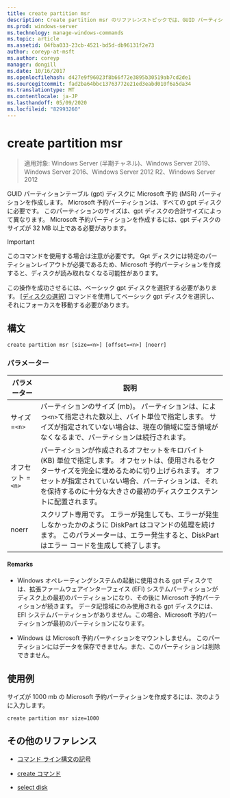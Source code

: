 ```yaml
---
title: create partition msr
description: Create partition msr のリファレンストピックでは、GUID パーティションテーブル (gpt) ディスクに Microsoft 予約 (MSR) パーティションを作成します。
ms.prod: windows-server
ms.technology: manage-windows-commands
ms.topic: article
ms.assetid: 04fba033-23cb-4521-bd5d-db96131f2e73
author: coreyp-at-msft
ms.author: coreyp
manager: dongill
ms.date: 10/16/2017
ms.openlocfilehash: d427e9f96023f8b66f72e3895b30519ab7cd2de1
ms.sourcegitcommit: fad2ba64bbc13763772e21ed3eabd010f6a5da34
ms.translationtype: MT
ms.contentlocale: ja-JP
ms.lasthandoff: 05/09/2020
ms.locfileid: "82993260"
---
```

# <a name="create-partition-msr"></a>create partition msr

> 適用対象: Windows Server (半期チャネル)、Windows Server 2019、Windows Server 2016、Windows Server 2012 R2、Windows Server 2012

GUID パーティションテーブル (gpt) ディスクに Microsoft 予約 (MSR) パーティションを作成します。 Microsoft 予約パーティションは、すべての gpt ディスクに必要です。 このパーティションのサイズは、gpt ディスクの合計サイズによって異なります。 Microsoft 予約パーティションを作成するには、gpt ディスクのサイズが 32 MB 以上である必要があります。

> [!IMPORTANT]
> このコマンドを使用する場合は注意が必要です。 Gpt ディスクには特定のパーティションレイアウトが必要であるため、Microsoft 予約パーティションを作成すると、ディスクが読み取れなくなる可能性があります。
>
> この操作を成功させるには、ベーシック gpt ディスクを選択する必要があります。 [[ディスクの選択](select-disk.md)] コマンドを使用してベーシック gpt ディスクを選択し、それにフォーカスを移動する必要があります。

## <a name="syntax"></a>構文

```
create partition msr [size=<n>] [offset=<n>] [noerr]
```

### <a name="parameters"></a>パラメーター

| パラメーター | 説明 |
| --------- | ----------- |
| サイズ =`<n>` | パーティションのサイズ (mb)。 パーティションは、によっ`<n>`て指定された数以上、バイト単位で指定します。 サイズが指定されていない場合は、現在の領域に空き領域がなくなるまで、パーティションは続行されます。 |
| オフセット =`<n>` | パーティションが作成されるオフセットをキロバイト (KB) 単位で指定します。 オフセットは、使用されるセクターサイズを完全に埋めるために切り上げられます。 オフセットが指定されていない場合、パーティションは、それを保持するのに十分な大きさの最初のディスクエクステントに配置されます。 |
| noerr | スクリプト専用です。 エラーが発生しても、エラーが発生しなかったかのように DiskPart はコマンドの処理を続けます。 このパラメーターは、エラー発生すると、DiskPart はエラー コードを生成して終了します。 |

#### <a name="remarks"></a>Remarks

- Windows オペレーティングシステムの起動に使用される gpt ディスクでは、拡張ファームウェアインターフェイス (EFI) システムパーティションがディスク上の最初のパーティションになり、その後に Microsoft 予約パーティションが続きます。 データ記憶域にのみ使用される gpt ディスクには、EFI システムパーティションがありません。この場合、Microsoft 予約パーティションが最初のパーティションになります。

- Windows は Microsoft 予約パーティションをマウントしません。 このパーティションにはデータを保存できません。また、このパーティションは削除できません。

## <a name="examples"></a>使用例

サイズが 1000 mb の Microsoft 予約パーティションを作成するには、次のように入力します。

```
create partition msr size=1000
```

## <a name="additional-references"></a>その他のリファレンス

- [コマンド ライン構文の記号](command-line-syntax-key.md)

- [create コマンド](create.md)

- [select disk](select-disk.md)
